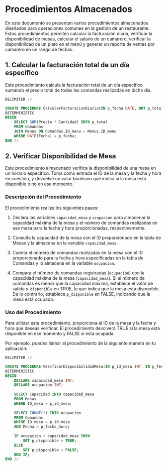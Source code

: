 # Procedimientos Almacenados

En este documento se presentan varios procedimientos almacenados diseñados para operaciones comunes en la gestión de un restaurante. Estos procedimientos permiten calcular la facturación diaria, verificar la disponibilidad de mesas, calcular el salario de un camarero, verificar la disponibilidad de un plato en el menú y generar un reporte de ventas por camarero en un rango de fechas.

## 1. Calcular la facturación total de un día específico

Este procedimiento calcula la facturación total de un día específico sumando el precio total de todas las comandas realizadas en dicho día.

```sql
DELIMITER //

CREATE PROCEDURE CalcularFacturacionDiaria(IN p_fecha DATE, OUT p_total DECIMAL(10, 2))
DETERMINISTIC
BEGIN
    SELECT SUM(Precio * Cantidad) INTO p_total
    FROM Comandas
    JOIN Menus ON Comandas.ID_menu = Menus.ID_menu
    WHERE DATE(Fecha) = p_fecha;
END //
```  

## 2. Verificar Disponibilidad de Mesa

Este procedimiento almacenado verifica la disponibilidad de una mesa en un horario específico. Toma como entrada el ID de la mesa y la fecha y hora en cuestión, y devuelve un valor booleano que indica si la mesa está disponible o no en ese momento.

### Descripción del Procedimiento

El procedimiento realiza los siguientes pasos:

1. Declara las variables `capacidad_mesa` y `ocupacion` para almacenar la capacidad máxima de la mesa y el número de comandas realizadas en esa mesa para la fecha y hora proporcionadas, respectivamente.

2. Consulta la capacidad de la mesa con el ID proporcionado en la tabla de Mesas y la almacena en la variable `capacidad_mesa`.

3. Cuenta el número de comandas realizadas en la mesa con el ID proporcionado para la fecha y hora especificadas en la tabla de Comandas y lo almacena en la variable `ocupacion`.

4. Compara el número de comandas registradas (`ocupacion`) con la capacidad máxima de la mesa (`capacidad_mesa`). Si el número de comandas es menor que la capacidad máxima, establece el valor de salida `p_disponible` en TRUE, lo que indica que la mesa está disponible. De lo contrario, establece `p_disponible` en FALSE, indicando que la mesa está ocupada.

### Uso del Procedimiento

Para utilizar este procedimiento, proporciona el ID de la mesa y la fecha y hora que deseas verificar. El procedimiento devolverá TRUE si la mesa está disponible en ese momento y FALSE si está ocupada.

Por ejemplo, puedes llamar al procedimiento de la siguiente manera en tu aplicación:

```sql
DELIMITER //

CREATE PROCEDURE VerificarDisponibilidadMesa(IN p_id_mesa INT, IN p_fecha_hora DATETIME, OUT p_disponible BOOLEAN)
DETERMINISTIC
BEGIN
    DECLARE capacidad_mesa INT;
    DECLARE ocupacion INT;
   
    SELECT Capacidad INTO capacidad_mesa
    FROM Mesas
    WHERE ID_mesa = p_id_mesa;
   
    SELECT COUNT(*) INTO ocupacion
    FROM Comandas
    WHERE ID_mesa = p_id_mesa
    AND Fecha = p_fecha_hora;
   
    IF ocupacion < capacidad_mesa THEN
        SET p_disponible = TRUE;
    ELSE
        SET p_disponible = FALSE;
    END IF;
END //
```  